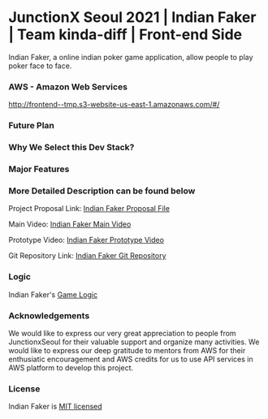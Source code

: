 # JunctionX Seoul 2021 | Indian Faker | Team kinda-diff | Front-end Side

Indian Faker, a online indian poker game application, allow people to play poker face to face.

### AWS - Amazon Web Services
http://frontend--tmp.s3-website-us-east-1.amazonaws.com/#/

### Future Plan

### Why We Select this Dev Stack?

### Major Features

### More Detailed Description can be found below

Project Proposal Link: [Indian Faker Proposal File]()

Main Video: [Indian Faker Main Video]()

Prototype Video: [Indian Faker Prototype Video]()

Git Repository Link: [Indian Faker Git Repository]()

### Logic
Indian Faker's [Game Logic](https://github.com/kinda-diff/kinda-diff-frontend/blob/main/game_logic.html)

### Acknowledgements

We would like to express our very great appreciation to people from JunctionxSeoul for their valuable support and organize many activities. We would like to express our deep gratitude to mentors from AWS for their enthusiatic encouragement and AWS credits for us to use API services in AWS platform to develop this project.

### License

Indian Faker is [MIT licensed](https://github.com/kinda-diff/kinda-diff-backend/blob/main/LICENSE)
